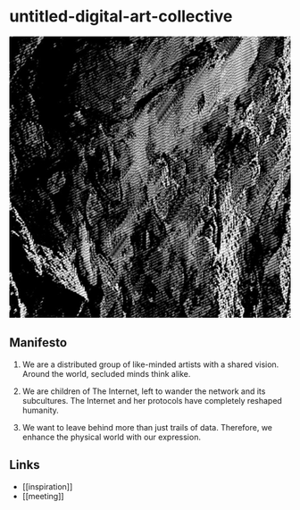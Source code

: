 # untitled-digital-art-collective

![](./assets/untitled-digital-art-collective-image.png)

## Manifesto

1. We are a distributed group of like-minded artists with a shared vision. Around the world, secluded minds think alike.

2. We are children of The Internet, left to wander the network and its subcultures. The Internet and her protocols have completely reshaped humanity.

3. We want to leave behind more than just trails of data. Therefore, we enhance the physical world with our expression.

## Links
- [[inspiration]]
- [[meeting]]

